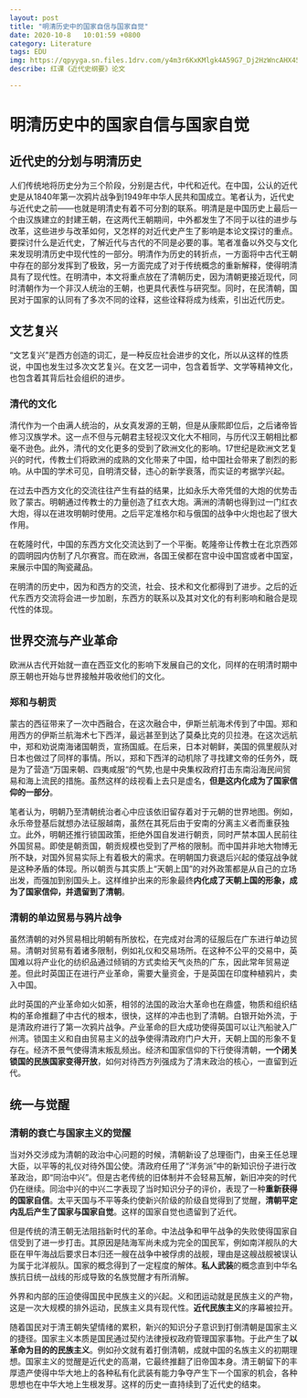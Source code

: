 ```yaml
---
layout: post
title: "明清历史中的国家自信与国家自觉"
date: 2020-10-8   10:01:59 +0800
category: Literature
tags: EDU
img: https://qpyyga.sn.files.1drv.com/y4m3r6KxKMlgk4A59G7_Dj2HzWncAHX45egYNM7zphtyGB6aMw7xNiV-_OmSUL6Ns6N8PuSUq96Qwb3GFhOY_SOr5s6gABub7bx0LFzsBCXFnHb2ZfN8O1X1rxxexpf8utI2-4ZnokwdchCsrV3TLc7U9-VZ0E15chckGV8uHD6I8wVmFx-ejK56IQjWxxepTEchrwzvVoJ5L5hub7HzjXIvQ?width=600&height=450&cropmode=none
describe: 红课《近代史纲要》论文

---
```


# 明清历史中的国家自信与国家自觉

## 近代史的分划与明清历史

人们传统地将历史分为三个阶段，分别是古代，中代和近代。在中国，公认的近代史是从1840年第一次鸦片战争到1949年中华人民共和国成立。笔者认为，近代史与近代史之前——也就是明清史有着不可分割的联系。明清是是中国历史上最后一个由汉族建立的封建王朝，在这两代王朝期间，中外都发生了不同于以往的进步与改革，这些进步与改革如何，又怎样的对近代史产生了影响是本论文探讨的重点。要探讨什么是近代史，了解近代与古代的不同是必要的事。笔者准备以外交与文化来发现明清历史中现代性的一部分。明清作为历史的转折点，一方面将中古代王朝中存在的部分发挥到了极致，另一方面完成了对于传统概念的重新解释，使得明清具有了现代性。在明清中，本文将重点放在了清朝历史，因为清朝更接近现代，同时清朝作为一个非汉人统治的王朝，也更具代表性与研究型。同时，在民清朝，国民对于国家的认同有了多次不同的诠释，这些诠释将成为线索，引出近代历史。

## 文艺复兴

“文艺复兴”是西方创造的词汇，是一种反应社会进步的文化，所以从这样的性质说，中国也发生过多次文艺复兴。在文艺一词中，包含着哲学、文学等精神文化，也包含着其背后社会组织的进步。

### 清代的文化

清代作为一个由满人统治的，从女真发源的王朝，但是从康熙即位后，之后诸帝皆修习汉族学术。这一点不但与元朝君主轻视汉文化大不相同，与历代汉王朝相比都毫不逊色。此外，清代的文化更多的受到了欧洲文化的影响。17世纪是欧洲文艺复兴的时代，传教士们将欧洲的成熟的文化带来了中国，给中国社会带来了剧烈的影响。从中国的学术可见，自明清交替，违心的新学衰落，而实证的考据学兴起。

在过去中西方文化的交流往往产生有益的结果，比如永乐大帝凭借的大炮的优势击败了蒙古。明朝通过传教士的力量创造了红衣大炮。满洲的清朝也得到过一门红衣大炮，得以在进攻明朝时使用。之后平定准格尔和与俄国的战争中火炮也起了很大作用。

在乾隆时代，中国的东西方文化交流达到了一个平衡。乾隆帝让传教士在北京西郊的圆明园内仿制了凡尔赛宫。而在欧洲，各国王侯都在宫中设中国宫或者中国室，来展示中国的陶瓷藏品。

在明清的历史中，因为和西方的交流，社会、技术和文化都得到了进步。之后的近代东西方交流将会进一步加剧，东西方的联系以及其对文化的有利影响和融合是现代性的体现。

## 世界交流与产业革命

欧洲从古代开始就一直在西亚文化的影响下发展自己的文化，同样的在明清时期中原王朝也开始与世界接触并吸收他们的文化。

### 郑和与朝贡

蒙古的西征带来了一次中西融合，在这次融合中，伊斯兰航海术传到了中国。郑和用西方的伊斯兰航海术七下西洋，最远甚至到达了莫桑比克的贝拉港。在这次远航中，郑和劝说南海诸国朝贡，宣扬国威。在后来，日本对朝鲜，美国的佩里舰队对日本也做过了同样的事情。所以，郑和下西洋的动机除了寻找建文帝的任务外，既是为了营造“万国来朝、四夷咸服“的气势,也是中央集权政府打击东南沿海民间贸易和海上流民的措施。虽然这样的歧视看上去只是虚名，**但是这内化成为了国家信仰的一部分**。

笔者认为，明朝乃至清朝统治者心中应该依旧留存着对于元朝的世界地图。例如，永乐帝登基后就想办法征服越南，虽然在其死后由于安南的分离主义者而重获独立。此外，明朝还推行锁国政策，拒绝外国自发进行朝贡，同时严禁本国人民前往外国贸易。即使是朝贡国，朝贡规模也受到了严格的限制。而中国并非地大物博无所不缺，对国外贸易实际上有着极大的需求。在明朝国力衰退后兴起的倭寇战争就是这种矛盾的体现。所以朝贡与其实质上“天朝上国”的对外政策都是从自己的立场出发，而强加到别国头上。这样维护出来的形象最终**内化成了天朝上国的形象，成为了国家信仰，并遗留到了清朝**。

### 清朝的单边贸易与鸦片战争

虽然清朝的对外贸易相比明朝有所放松，在完成对台湾的征服后在广东进行单边贸易。清朝对贸易有着诸多限制，例如礼仪和交易场所。在这种不公平的交易中，英国难以将产业化的纺织品通过倾销的方式卖给天气炎热的广东，因此常年贸易逆差。但此时英国正在进行产业革命，需要大量资金，于是英国在印度种植鸦片，卖入中国。

此时英国的产业革命如火如荼，相邻的法国的政治大革命也在鼎盛，物质和组织结构的革命推翻了中古代的根本，很快，这样的冲击也到了清朝。白银开始外流，于是清政府进行了第一次鸦片战争。产业革命的巨大成功使得英国可以让汽船驶入广州湾。锁国主义和自由贸易主义的战争使得清政府门户大开，天朝上国的形象不复存在。经济不景气使得清末叛乱频出。经济和国家信仰的下行使得清朝，**一个闭关锁国的民族国家变得开放**，如何对待西方列强成为了清末政治的核心，一直留到近代。

## 统一与觉醒

### 清朝的衰亡与国家主义的觉醒

当对外交涉成为清朝的政治中心问题的时候，清朝新设了总理衙门，由亲王任总理大臣，以平等的礼仪对待外国公使。清政府任用了“洋务派”中的新知识份子进行改革政治，即“同治中兴”。但是古老传统的旧体制并不会轻易瓦解，新旧冲突的时代仍在继续。同治中兴的中兴二字表现了当时知识分子的评价，表现了一种**重新获得的国家自信**。太平天国与不平等条约使新兴阶级的阶级自觉得到了觉醒，**清朝平定内乱后产生了国家与国家自觉**。这样的国家自觉也遗留到了近代。

但是传统的清王朝无法阻挡新时代的革命。中法战争和甲午战争的失败使得国家自信受到了进一步打击。其原因是陆海军尚未成为完全的国民军，例如南洋舰队的大臣在甲午海战后要求日本归还一艘在战争中被俘虏的战舰，理由是这艘战舰被误认为属于北洋舰队。国家的概念得到了一定程度的解体。**私人武装**的概念直到中华名族抗日统一战线的形成导致的名族觉醒才有所消解。

外界和内部的压迫使得国民中民族主义的兴起。义和团运动就是民族主义的产物，这是一次大规模的排外运动，民族主义具有现代性。**近代民族主义**的序幕被拉开。

随着国民对于清王朝失望情绪的累积，新兴的知识分子意识到打倒清朝是国家主义的捷径。国家主义本质是国民通过契约法律授权政府管理国家事物。于此产生了**以革命为目的的民族主义**。例如孙文就有着打倒清朝，成就中国的名族主义的初期理想。国家主义的觉醒是近代史的高潮，它最终推翻了旧帝国本身。清王朝留下的丰厚遗产使得中华大地上的各种私有化武装有能力争夺产生下一个国家的机会，各种思想也在中华大地上生根发芽。这样的历史一直持续到了近代史的结束。



